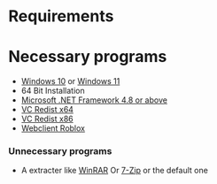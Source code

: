 # Requirements

# Necessary programs
- [Windows 10](https://www.microsoft.com/en-us/software-download/windows10) or [Windows 11](https://www.microsoft.com/en-us/software-download/windows11)
- 64 Bit Installation
- [Microsoft .NET Framework 4.8 or above](https://dotnet.microsoft.com/en-us/download/dotnet-framework)
- [VC Redist x64](https://aka.ms/vs/16/release/vc_redist.x64.exe)
- [VC Redist x86](https://aka.ms/vs/16/release/vc_redist.x86.exe)
- [Webclient Roblox](https://www.roblox.com/download)

### Unnecessary programs
- A extracter like [WinRAR](https://www.win-rar.com/) Or [7-Zip](https://www.7-zip.org/) or the default one


